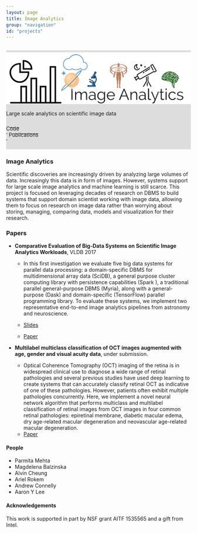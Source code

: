 ```yaml
---
layout: page
title: Image Analytics
group: "navigation"
id: "projects"
---
```


<link href="https://maxcdn.bootstrapcdn.com/bootstrap/3.3.6/css/bootstrap.min.css" rel="stylesheet">

<div class="jumbotron" style="background-image: none; background-color: #ddd; background-size: cover; height: auto; padding: 5px 0 10px 0; margin-top: 2em">
  <img src="../../images/projects/imageAnal.png" alt="Logo" style="width: 40rem" />
  <p>Large scale analytics on scientific image data</p>
  <p>
    <a class="btn btn-primary btn-lg label-primary" href="https://github.com/uwdb/image_analytics" role="button" style="width: 180px;"><span style="position: relative; top:10px">Code</span><br/><small>&nbsp;</small></a>
    <a class="btn btn-primary btn-lg label-primary" href="https://db.cs.washington.edu/projects/imageAnalytics#pub" role="button" style="width: 180px;"><span style="position: relative; top:10px">Publications</span><br/><small>&nbsp;</small></a>
  </p>
</div>

### Image Analytics
Scientific discoveries are increasingly driven by analyzing large volumes of data. Increasingly
this data is in form of images. However, systems support for large scale image analytics
and machine learning is still scarce.  This project is focused on leveraging decades of research on DBMS to
build systems that support domain scientist working with image data, allowing them to focus on research on
image data rather than worrying about storing, managing, comparing data, models and visualization for their
research.

### <a name='pub'></a>Papers
* **Comparative Evaluation of Big-Data Systems on Scientific Image Analytics Workloads**, VLDB 2017

    - In this first investigation we evaluate five big data systems
for parallel data processing: a domain-specific DBMS
for multidimensional array data (SciDB), a general purpose
cluster computing library with persistence capabilities
(Spark ), a traditional parallel general-purpose
DBMS (Myria), along with a general-purpose
(Dask) and domain-specific (TensorFlow) parallel programming
library. To evaluate these systems, we implement two representative
end-to-end image analytics pipelines from astronomy
and neuroscience.

     - [Slides](href="Image_anal_VLDB-2017.pdf")
     - [Paper](href="p1290-mehta.pdf")

* **Multilabel multiclass classification of OCT images
augmented with age, gender and visual acuity data**, under submission.
    - Optical Coherence Tomography (OCT) imaging of the retina is in widespread clinical
use to diagnose a wide range of retinal pathologies and several previous studies have used
deep learning to create systems that can accurately classify retinal OCT as indicative of
one of these pathologies. However, patients often exhibit multiple pathologies concurrently.
Here, we implement a novel neural network algorithm that performs multiclass and multilabel
classification of retinal images from OCT images in four common retinal pathologies:
epiretinal membrane, diabetic macular edema,  dry age-related macular degeneration and
neovascular age-related macular degeneration.
    - [Paper](https://www.biorxiv.org/content/early/2018/05/08/316349)

#### People
* Parmita Mehta
* Magdelena Balzinska
* Alvin Cheung
* Ariel Rokem
* Andrew Connelly
* Aaron Y Lee



#### Acknowledgements
This work is supported in part by NSF grant AITF 1535565 and a gift from Intel.



&nbsp;
